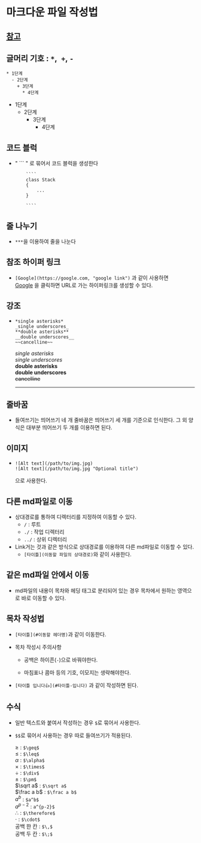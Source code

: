 # 마크다운 파일 작성법
## [참고](https://gist.github.com/ihoneymon/652be052a0727ad59601, "refernece")

## 글머리 기호 : `*`,` +`, `-` 
```
* 1단계
  - 2단계
    + 3단계
      * 4단계
```
* 1단계
  - 2단계
    + 3단계
      * 4단계

## 코드 블럭
* " ``` " 로 묶어서 코드 블럭을 생성한다
  ```
      ````
      class Stack 
      {
          ...
      }
  
      ````
  ```

## 줄 나누기
* `***`을 이용하여 줄을 나눈다

## 참조 하이퍼 링크
* `[Google](https://google.com, "google link")` 과 같이 사용하면   
[Google](https://google.com, "google link") 을 클릭하면 URL로 가는 하이퍼링크를 생성할 수 있다.

## 강조
* 
  ```
  *single asterisks*
  _single underscores_
  **double asterisks**
  __double underscores__
  ~~cancelline~~
  ```
  *single asterisks*   
  _single underscores_   
  **double asterisks**   
  __double underscores__   
  ~~cancelline~~   
  ***

## 줄바꿈
* 들여쓰기는 띄어쓰기 네 개 줄바꿈은 띄어쓰기 세 개를 기준으로 인식한다. 그 외 양식은 대부분 띄어쓰기 두 개를 이용하면 된다.

## 이미지
* 
  ```
  ![Alt text](/path/to/img.jpg)
  ![Alt text](/path/to/img.jpg "Optional title")
  ``` 
  으로 사용한다. 

## 다른 md파일로 이동
* 상대경로를 통하여 디렉터리를 지정하여 이동할 수 있다.
  - `/` : 루트   
  - `./` : 작업 디렉터리
  - `../` : 상위 디렉터리    
* Link거는 것과 같은 방식으로 상대경로를 이용하여 다른 md파일로 이동할 수 있다. 
  - `[타이틀](이동할 파일의 상대경로)`와 같이 사용한다.

## 같은 md파일 안에서 이동
* md파일의 내용이 목차와 헤딩 태그로 분리되어 있는 경우 목차에서 원하는 영역으로 바로 이동할 수 있다.

## 목차 작성법

* `[타이틀](#이동할 헤더명)`과 같이 이동한다.
* 목차 작성시 주의사항
  - 공백은 하이픈(`-`)으로 바꿔야한다.

  - 마침표나 콤마 등의 기호, 이모지는 생략해야한다.    

* `[타이틀 입니다👍](#타이틀-입니다)` 과 같이 작성하면 된다.

## 수식
* 일반 텍스트와 붙여서 작성하는 경우 `$`로 묶어서 사용한다.

* `$$`로 묶어서 사용하는 경우 따로 들여쓰기가 적용된다.

   $\geq$ : `$\geq$`   
 $\leq$ : `$\leq$`   
 $\alpha$ : `$\alpha$`   
 $\times$ : `$\times$`   
 $\div$ : `$\div$`   
 $\pm$ : `$\pm$`   
 $\sqrt a$ : `$\sqrt a$`   
 $\frac a b$ : `$\frac a b$`   
 $a^b$ : `$a^b$`   
 $a^{p-2}$ : `a^{p-2}$`   
 $\therefore$ : `$\therefore$`   
 $\cdot$ : `$\cdot$`   
 공백 한 칸 : `$\,$`   
 공백 두 칸 : `$\;$`   


